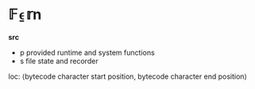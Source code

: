 # 𝔽⍷𝕣n

**src**
- p         provided runtime and system functions
- s         file state and recorder

loc: ⟨bytecode character start position, bytecode character end position⟩

